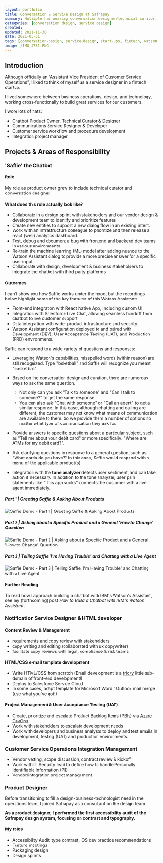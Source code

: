 ```yaml
---
layout: portfolio
title: Conversation & Service Design at Safrapay
summary: Multiple hat wearing conversation designer/technical curator, product owner, project manager, and communications designer/developer for a fintech startup.
categories: [conversation design, service design]
created: 
updated: 2021-11-30
date: 2021-05-31
tags: [conversation-design, service-design, start-ups, fintech, watson-assistant, ibm-cloud, integration]
image: /IMG_4731.PNG
---
```


<!--
- **Processes:**
- **Tools:**
- **Technologies:**
- **Designed For:**
-->

## Introduction

Although officially an "Assistant Vice President of Customer Service Operations", I liked to think of myself as a service designer in a fintech startup.

I lived somewhere between business operations, design, and technology, working cross-functionally to build great services for our customers.

I wore lots of hats:

- Chatbot Product Owner, Technical Curator & Designer
- Communications Service Designer & Developer
- Customer service workflow and procedure development
- Integration project manager

## Projects & Areas of Responsibility

### 'Saffie' the Chatbot

#### Role

My role as product owner grew to include technical curator and conversation designer.

#### What does this role actually look like?

- Collaborate in a design sprint with stakeholders and our vendor design & development team to identify and prioritize features
- Create new entities to support a new dialog flow in an existing intent.
- Work with an infrastructure colleague to prioritize and then release a react (web) analytics dashboard.
- Test, debug and document a bug with frontend and backend dev teams in various environments.  
- Re-train the machine learning (ML) model after adding nuance to the Watson Assistant dialog to provide a more precise answer for a specific user input.
- Collaborate with design, development & business stakeholders to integrate the chatbot with third party platforms

#### Outcomes

I can't show you how Saffie works under the hood, but the recordings below highlight some of the key features of this Watson Assistant:

- Front-end integration with React Native App, including custom UI
- Integration with Salesforce Live Chat, allowing seamless handoff from chatbot to live customer support
- Data integration with wider product infrastructure and security
- Watson Assistant configuration deployed to and paired with Development (DEV), User Acceptance Testing (UAT), and Production (PRD) environments.

Saffie can respond to a wide variety of questions and responses:

- Leveraging Watson's capabilities, misspelled words (within reason) are still recognized.  Type "bsketball" and Saffie will recognize you meant "basketball".
- Based on the conversation design and curation, there are numerous ways to ask the same question.
  - Not only can you ask "Talk to someone" and "Can I talk to someone?" to get the same response
  - You can also ask "Chat with someone" or "Call an agent" to get a similar response.  In this case, although chatting and calling are different, the customer may not know what means of communication are available to them.  So we provide them a number of options no matter what type of communication they ask for.

- Provide answers to specific questions about a particular subject, such as "Tell me about your debit card" or more specifically, "Where are ATMs for my debit card?".
- Ask clarifying questions in response to a general question, such as "What cards do you have?"  In this case, Saffie would respond with a menu of the applicable product(s).
- Integration with the **tone analyzer** detects user sentiment, and can take action if necessary.  In addition to the tone analyzer, user pain statements like "This app sucks" connects the customer with a live agent immediately.

<!-- Insert Screen Recording Here -->

##### Part 1 | Greeting Saffie & Asking About Products

![Saffie Demo - Part 1 | Greeting Saffie & Asking About Products](/saffie_2021-05-31_part-01.gif)

##### Part 2 | Asking about a Specific Product and a General 'How to Change' Question

![Saffie Demo - Part 2 | Asking about a Specific Product and a General 'How to Change' Question](/assets/portfolio/safrapay/saffie_2021-05-31_part-02.gif)

##### Part 3 | Telling Saffie 'I'm Having Trouble' and Chatting with a Live Agent

![Saffie Demo - Part 3 | Telling Saffie 'I'm Having Trouble' and Chatting with a Live Agent](/assets/portfolio/safrapay/saffie_2021-05-31_part-03.gif)

<!--
Demo Script

1. Customer Service screen in App
2. Saffie Welcome
3. "How, how are you?"
4. "What products do you have?" -> Clover Go
5. "Do you have the PAX A920?"
6. "I want to change something" -> How to update my Banking Account Information -> No -> Positive Feedback
7. "I'm having trouble" -> I'm lost in the app -> Chat live
8. Chat "Hi!, This is a demo of salesforce live chat.  I'm typing this live right now."
8b. Chat: "I see the avatar has changed.  It's an S now instead of a robot."
8c. Chat: "Yes, that's because you're not talking to Saffie anymore.  You're talking to me!.'
8d. Chat: "Great, can you please close Salesforce live chat?  I want to talk to Saffie again."
8e.  Chat: Sure!  Goodbye.
9. Chat: "Tell me about Safrapay"
-->

#### Further Reading

To read how I approach building a chatbot with IBM's Watson's Assistant, see my (forthcoming) post *How to Build a Chatbot with IBM's Watson Assistant*.

### Notification Service Designer & HTML developer

#### Content Review & Management

- requirements and copy review with stakeholders
- copy writing and editing (collaborated with ux copywriter)
- facilitate copy reviews with legal, compliance & risk teams

#### HTML/CSS e-mail template development

- Write HTML/CSS from scratch  (Email development is a [tricky](https://www.caniemail.com/) little sub-domain of front-end development!)
- Deploy to Salesforce Service Cloud
- In some cases, adapt template for Microsoft Word / Outlook mail merge (use what you've got!)

#### Project Management & User Acceptance Testing (UAT)

- Create, prioritize and escalate Product Backlog Items (PBIs) via [Azure DevOps](https://azure.microsoft.com/)
- Work with stakeholders to escalate development needs
- Work with developers and business analysts to deploy and test emails in development, testing (UAT) and production environments.

### Customer Service Operations Integration Management

- Vendor vetting, scope discussion, contract review & kickoff
- Work with IT Security lead to define how to handle Personally Identifiable Information (PII)
- Vendor/integration project management.

### Product Designer

Before transitioning to fill a design-business-technologist need in the operations team, I joined Safrapay as a consultant on the design team.

**As a product designer, I performed the first accessibility audit of the Safrapay design system, focusing on contrast and typography.**

#### My roles

- Accessibility Audit: type contrast, iOS dev practice recommendations
- Feature meetings
- Packaging design
- Design sprints
